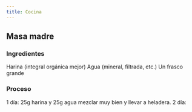 ```yaml
---
title: Cocina
---
```


## Masa madre
### Ingredientes
Harina (integral orgánica mejor)
Agua (mineral, filtrada, etc.)
Un frasco grande
### Proceso
1 día: 25g harina y 25g agua mezclar muy bien y llevar a heladera.
2 día:
